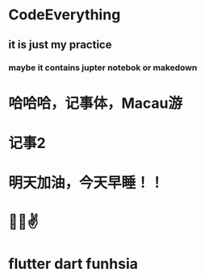 # CodeEverything
## it is just my practice 
### maybe it contains jupter notebok or makedown
#  哈哈哈，记事体，Macau游
#  记事2
#  明天加油，今天早睡！！

#  👊✊✌
#  flutter  dart funhsia

